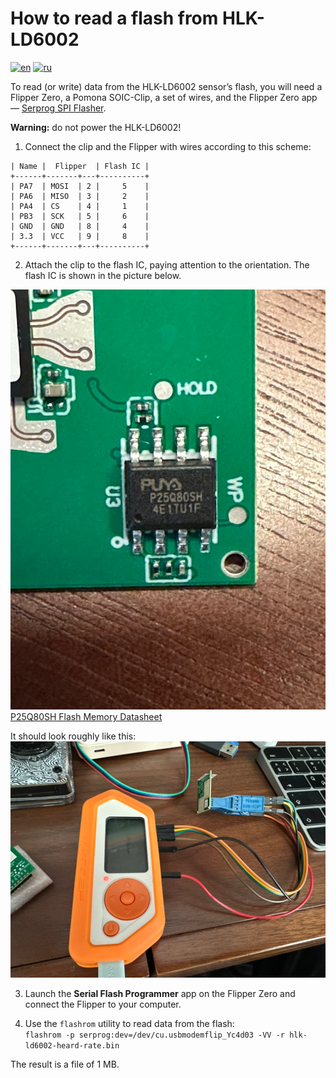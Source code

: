 # How to read a flash from HLK-LD6002
[![en](https://img.shields.io/badge/lang-en-blue.svg)](how-to-read-flash-hlk-ld6002.md)
[![ru](https://img.shields.io/badge/lang-ru-green.svg)](how-to-read-flash-hlk-ld6002.ru.md)

To read (or write) data from the HLK-LD6002 sensor’s flash, you will need a Flipper Zero, a Pomona SOIC-Clip, a set of wires, and the Flipper Zero app — [Serprog SPI Flasher](https://github.com/Psychotropos/flipper_serprog).

**Warning:** do not power the HLK-LD6002!

1. Connect the clip and the Flipper with wires according to this scheme:
```
| Name |  Flipper  | Flash IC |
+------+-------+---+----------+
| PA7  | MOSI  | 2 |     5    |
| PA6  | MISO  | 3 |     2    |
| PA4  | CS    | 4 |     1    |
| PB3  | SCK   | 5 |     6    |
| GND  | GND   | 8 |     4    |
| 3.3  | VCC   | 9 |     8    |
+------+-------+---+----------+
```

2. Attach the clip to the flash IC, paying attention to the orientation. The flash IC is shown in the picture below.

![HLK-LD6002 flash chip](hlk-ld6002-flash-chip.png)  
[P25Q80SH Flash Memory Datasheet](https://www.puyasemi.com/download_path/%E6%95%B0%E6%8D%AE%E6%89%8B%E5%86%8C/Flash/P25Q80SH_Datasheet_V1.4.pdf)

It should look roughly like this:
![Flipper Zero connected to HLK-LD6002 flash chip](flipper-connected-to-flash-chip.png)

3. Launch the **Serial Flash Programmer** app on the Flipper Zero and connect the Flipper to your computer.

4. Use the `flashrom` utility to read data from the flash:  
   `flashrom -p serprog:dev=/dev/cu.usbmodemflip_Yc4d03 -VV -r hlk-ld6002-heard-rate.bin`

The result is a file of 1 MB.
